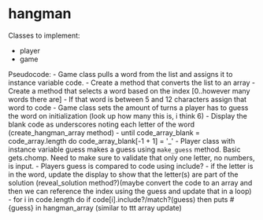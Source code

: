 # hangman

Classes to implement:
  - player
  - game

  Pseudocode:
    - Game class pulls a word from the list and assigns it to instance variable code. 
      - Create a method that converts the list to an array
      - Create a method that selects a word based on the index [0..however many words there are]
      - If that word is between 5 and 12 characters assign that word to code
    - Game class sets the amount of turns a player has to guess the word on initialization (look up how many this is, i think 6)
    - Display the blank code as underscores noting each letter of the word (create_hangman_array method)
      - until code_array_blank = code_array.length do code_array_blank[-1 + 1] = '_'
    - Player class with instance variable guess makes a guess using `make_guess` method. Basic gets.chomp. Need to make sure to validate that only one letter, no numbers, is input. 
    - Players guess is compared to code using include?
      - if the letter is in the word, update the display to show that the letter(s) are part of the solution (reveal_solution method?)(maybe convert the code to an array and then we can reference the index using the guess and update that in a loop)
      - for i in code.length do if code[i].include?/match?(guess) then puts #{guess} in hangman_array (similar to ttt array update)